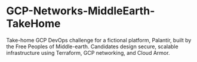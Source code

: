 # GCP-Networks-MiddleEarth-TakeHome
Take-home GCP DevOps challenge for a fictional platform, Palantír, built by the Free Peoples of Middle-earth. Candidates design secure, scalable infrastructure using Terraform, GCP networking, and Cloud Armor.

